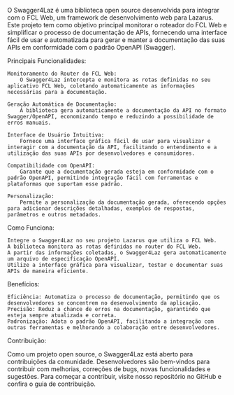 O Swagger4Laz é uma biblioteca open source desenvolvida para integrar com o FCL Web, um framework de desenvolvimento web para Lazarus. Este projeto tem como objetivo principal monitorar o roteador do FCL Web e simplificar o processo de documentação de APIs, fornecendo uma interface fácil de usar e automatizada para gerar e manter a documentação das suas APIs em conformidade com o padrão OpenAPI (Swagger).

Principais Funcionalidades:

    Monitoramento do Router do FCL Web:
        O Swagger4Laz intercepta e monitora as rotas definidas no seu aplicativo FCL Web, coletando automaticamente as informações necessárias para a documentação.

    Geração Automática de Documentação:
        A biblioteca gera automaticamente a documentação da API no formato Swagger/OpenAPI, economizando tempo e reduzindo a possibilidade de erros manuais.

    Interface de Usuário Intuitiva:
        Fornece uma interface gráfica fácil de usar para visualizar e interagir com a documentação da API, facilitando o entendimento e a utilização das suas APIs por desenvolvedores e consumidores.

    Compatibilidade com OpenAPI:
        Garante que a documentação gerada esteja em conformidade com o padrão OpenAPI, permitindo integração fácil com ferramentas e plataformas que suportam esse padrão.

    Personalização:
        Permite a personalização da documentação gerada, oferecendo opções para adicionar descrições detalhadas, exemplos de respostas, parâmetros e outros metadados.

Como Funciona:

    Integre o Swagger4Laz no seu projeto Lazarus que utiliza o FCL Web.
    A biblioteca monitora as rotas definidas no router do FCL Web.
    A partir das informações coletadas, o Swagger4Laz gera automaticamente um arquivo de especificação OpenAPI.
    Utilize a interface gráfica para visualizar, testar e documentar suas APIs de maneira eficiente.

Benefícios:

    Eficiência: Automatiza o processo de documentação, permitindo que os desenvolvedores se concentrem no desenvolvimento da aplicação.
    Precisão: Reduz a chance de erros na documentação, garantindo que esteja sempre atualizada e correta.
    Padronização: Adota o padrão OpenAPI, facilitando a integração com outras ferramentas e melhorando a colaboração entre desenvolvedores.

Contribuição:

Como um projeto open source, o Swagger4Laz está aberto para contribuições da comunidade. Desenvolvedores são bem-vindos para contribuir com melhorias, correções de bugs, novas funcionalidades e sugestões. Para começar a contribuir, visite nosso repositório no GitHub e confira o guia de contribuição.
